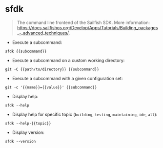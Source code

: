 # sfdk

> The command line frontend of the Sailfish SDK.
> More information: <https://docs.sailfishos.org/Develop/Apps/Tutorials/Building_packages_-_advanced_techniques/>.

- Execute a subcommand:

`sfdk {{subcommand}}`

- Execute a subcommand on a custom working directory:

`git -C {{path/to/directory}} {{subcommand}}`

- Execute a subcommand with a given configuration set:

`git -c '{{name}}={{value}}' {{subcommand}}`

- Display help:

`sfdk --help`

- Display help for specific topic (`building`, `testing`, `maintaining`, `ide`, `all`):

`sfdk --help-{{topic}}`

- Display version:

`sfdk --version`
